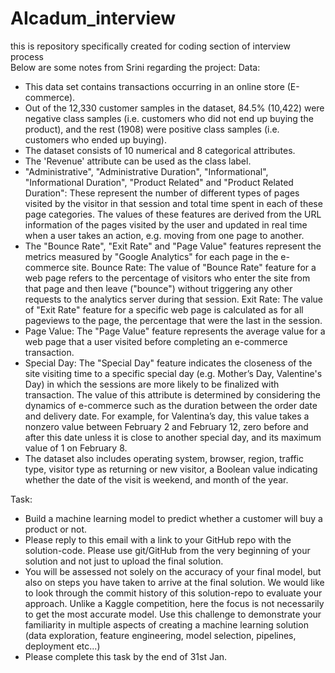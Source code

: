# AIcadum_interview
this is repository specifically created for coding section of interview process  
Below are some notes from Srini regarding the project:
Data:
- This data set contains transactions occurring in an online store (E-commerce).
- Out of the 12,330 customer samples in the dataset, 84.5% (10,422) were negative class samples (i.e. customers who did not end up buying the product), and the rest (1908) were positive class samples (i.e. customers who ended up buying).
- The dataset consists of 10 numerical and 8 categorical attributes.
- The 'Revenue' attribute can be used as the class label.
- "Administrative", "Administrative Duration", "Informational", "Informational Duration", "Product Related" and "Product Related Duration": These represent the number of different types of pages visited by the visitor in that session and total time spent in each of these page categories. The values of these features are derived from the URL information of the pages visited by the user and updated in real time when a user takes an action, e.g. moving from one page to another.
- The "Bounce Rate", "Exit Rate" and "Page Value" features represent the metrics measured by "Google Analytics" for each page in the e-commerce site.
Bounce Rate: The value of "Bounce Rate" feature for a web page refers to the percentage of visitors who enter the site from that page and then leave ("bounce") without triggering any other requests to the analytics server during that session.
Exit Rate: The value of "Exit Rate" feature for a specific web page is calculated as for all pageviews to the page, the percentage that were the last in the session.
- Page Value: The "Page Value" feature represents the average value for a web page that a user visited before completing an e-commerce transaction.
- Special Day: The "Special Day" feature indicates the closeness of the site visiting time to a specific special day (e.g. Mother’s Day, Valentine's Day) in which the sessions are more likely to be finalized with transaction.
The value of this attribute is determined by considering the dynamics of e-commerce such as the duration between the order date and delivery date.
For example, for Valentina’s day, this value takes a nonzero value between February 2 and February 12, zero before and after this date unless it is close to another special day, and its maximum value of 1 on February 8.
- The dataset also includes operating system, browser, region, traffic type, visitor type as returning or new visitor, a Boolean value indicating whether the date of the visit is weekend, and month of the year.

Task:
- Build a machine learning model to predict whether a customer will buy a product or not.
- Please reply to this email with a link to your GitHub repo with the solution-code. Please use git/GitHub from the very beginning of your solution and not just to upload the final solution.
- You will be assessed not solely on the accuracy of your final model, but also on steps you have taken to arrive at the final solution. We would like to look through the commit history of this solution-repo to evaluate your approach. Unlike a Kaggle competition, here the focus is not necessarily to get the most accurate model. Use this challenge to demonstrate your familiarity in multiple aspects of creating a machine learning solution (data exploration, feature engineering, model selection, pipelines, deployment etc...)
- Please complete this task by the end of 31st Jan.
